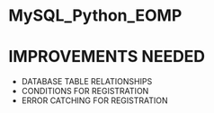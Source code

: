 # MySQL_Python_EOMP

# IMPROVEMENTS NEEDED 
- DATABASE TABLE RELATIONSHIPS
- CONDITIONS FOR REGISTRATION
- ERROR CATCHING FOR REGISTRATION



